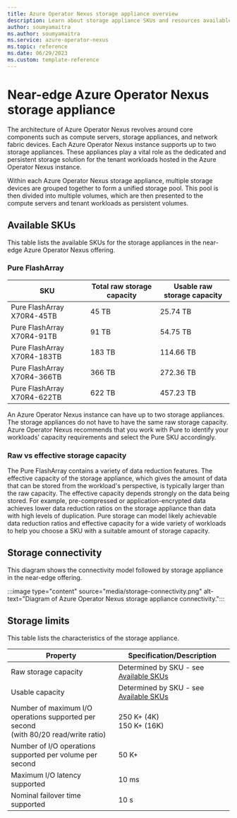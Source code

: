 ```yaml
---
title: Azure Operator Nexus storage appliance overview
description: Learn about storage appliance SKUs and resources available in near-edge Azure Operator Nexus instances.
author: soumyamaitra
ms.author: soumyamaitra
ms.service: azure-operator-nexus
ms.topic: reference
ms.date: 06/29/2023
ms.custom: template-reference
---
```


# Near-edge Azure Operator Nexus storage appliance

The architecture of Azure Operator Nexus revolves around core components such as compute servers, storage appliances, and network fabric devices. Each Azure Operator Nexus instance supports up to two storage appliances. These appliances play a vital role as the dedicated and persistent storage solution for the tenant workloads hosted in the Azure Operator Nexus instance.

Within each Azure Operator Nexus storage appliance, multiple storage devices are grouped together to form a unified storage pool. This pool is then divided into multiple volumes, which are then presented to the compute servers and tenant workloads as persistent volumes.

## Available SKUs

This table lists the available SKUs for the storage appliances in the near-edge Azure Operator Nexus offering.

### Pure FlashArray

| SKU                     | Total raw storage capacity | Usable raw storage capacity |
| ----------------------- | -------------------- | --------------------------------- |
| Pure FlashArray X70R4-45TB  | 45 TB | 25.74 TB |
| Pure FlashArray X70R4-91TB  | 91 TB | 54.75 TB |
| Pure FlashArray X70R4-183TB | 183 TB | 114.66 TB |
| Pure FlashArray X70R4-366TB | 366 TB | 272.36 TB |
| Pure FlashArray X70R4-622TB | 622 TB | 457.23 TB |

An Azure Operator Nexus instance can have up to two storage appliances. The storage appliances do not have to have the same raw storage capacity. Azure Operator Nexus recommends that you work with Pure to identify your workloads' capacity requirements and select the Pure SKU accordingly.

### Raw vs effective storage capacity

The Pure FlashArray contains a variety of data reduction features. The effective capacity of the storage appliance, which gives the amount of data that can be stored from the workload's perspective, is typically larger than the raw capacity. The effective capacity depends strongly on the data being stored. For example, pre-compressed or application-encrypted data achieves lower data reduction ratios on the storage appliance than data with high levels of duplication. Pure storage can model likely achievable data reduction ratios and effective capacity for a wide variety of workloads to help you choose a SKU with a suitable amount of storage capacity.

## Storage connectivity

This diagram shows the connectivity model followed by storage appliance in the near-edge offering.

:::image type="content" source="media/storage-connectivity.png" alt-text="Diagram of Azure Operator Nexus storage appliance connectivity.":::

## Storage limits

This table lists the characteristics of the storage appliance.

| Property                               | Specification/Description |
| -------------------------------------- | -------------------------|
| Raw storage capacity                   | Determined by SKU - see [Available SKUs](#available-skus) |
| Usable capacity | Determined by SKU - see [Available SKUs](#available-skus) |
| Number of maximum I/O operations supported per second <br>(with 80/20 read/write ratio) | 250 K+ (4K) <br>150 K+ (16K) |
| Number of I/O operations supported per volume per second | 50 K+ |
| Maximum I/O latency  supported | 10 ms |
| Nominal failover time supported | 10 s |

